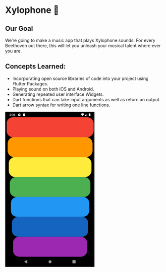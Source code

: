 # Xylophone 🎹

## Our Goal

We’re going to make a music app that plays Xylophone sounds. For every Beethoven out there, this will let you unleash your musical talent where ever you are. 

## Concepts Learned:

- Incorporating open source libraries of code into your project using Flutter Packages.
- Playing sound on both iOS and Android.
- Generating repeated user interface Widgets.
- Dart functions that can take input arguments as well as return an output.
- Dart arrow syntax for writing one line functions.

<img src='readme/app.PNG' height = 500>
